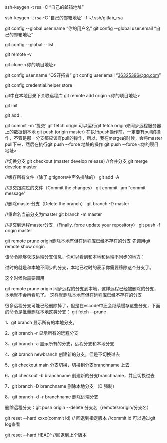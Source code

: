 ssh-keygen -t rsa -C “自己的邮箱地址”

ssh-keygen -t rsa -C '自己的邮箱地址' -f ~/.ssh/gitlab_rsa

git config --global user.name “你的用户名”
git config --global user.email “自己的邮箱地址”

git config --global --list

git remote -v

 git clone <你的项目地址>

git config user.name “OS开拓者”
git config user.email “36325396@qq.com”

git config  credential.helper store

git中在本地目录下关联远程库
git remote add origin <你的项目地址>

git init

git add .

git commit -m '提交'
git fetch origin 可以运行git fetch origin来同步远程服务器上的数据到本地
git push (origin master)
在执行push操作前，一定要有pull的操作，不管是那一分支都应该有pull的操作，所以，我在merge的时候，会将master pull下来，然后在执行git push --force 地址的操作
git push --force <你的项目地址>

//切换分支
git checkout (master develop release)
//合并分支
git merge develop master

//缓存所有文件（除了.gitignore中声名排除的）
git add -A

//提交跟踪过的文件（Commit the changes）
git commit -am "commit message"

//删除master分支（Delete the branch）
git branch -D master

//重命名当前分支为master
git branch -m master

//提交到远程master分支 （Finally, force update your repository）
git push -f origin master

git remote prune origin删除本地有但在远程库已经不存在的分支
先调用git remote show origin

该命令能够获取远端分支信息，你可以看到和本地和远端不同步的地方：

过时的就是和本地不同步的分支，本地已过时的表示你需要移除这个分支了。

这个时候你需要调用

git remote prune origin
同步远程的分支到本地，这样远程已经被删除的分支，本地就不会再看见了。
这样就删除本地有但在远程库已经不存在的分支

很多远程分支可能已经删除掉了，但是在vscode中还会继续缓存这些分支，下面的命令是批量删除本地这类分支：
git fetch --prune



1、git branch
显示所有的本地分支。

2、git branch -r
显示所有的远程分支

3、git branch -a
显示所有的分支，远程分支和本地分支

4、git branch newbranch
创建新的分支，但是不切换过去

5、git checkout main
分支切换，切换到分支branchname 上去

6、git checkout -b branchname
创建新的分支branchname，并且切换过去

7、git branch -D branchname 删除本地分支 （D 强制）

8、git branch -d -r branchname 删除远端分支

删除远程分支：git push origin --delete 分支名（remotes/origin/分支名）



git reset --hard xxxx(commit id) // 回退到指定版本
//commit id 可以通过git log查看

git reset --hard HEAD^ //回退到上个版本
